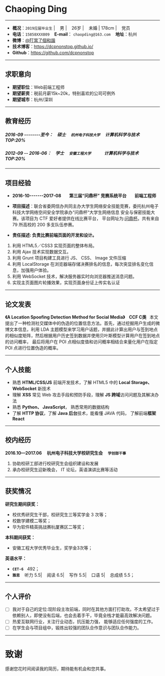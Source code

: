 # Chaoping Ding
-----
-  **概况**：`2019应届毕业生` |&nbsp; &nbsp; 男 | &nbsp; &nbsp;26岁  | &nbsp; &nbsp;未婚 | 178cm |&nbsp; &nbsp; 党员
-  **电话**：`15858XXX809`  &nbsp; &nbsp;**E-mail**： `chaopding@163.com` &nbsp; &nbsp;**地址**：杭州
-   **微博**：[@叮當了個和諧](https://weibo.com/3267874892/) 
- **技术博客**：https://dcpnonstop.github.io/ 
- **Github**：https://github.com/dcpnonstop
---

## 求职意向
- **期望职位**：Web前端工程师
- **期望薪资**：税前月薪15k~20k，特别喜欢的公司可例外
- **期望城市**：杭州/深圳
 
---

## 教育经历
##### 2016-09 --------至今：&nbsp; &nbsp; 硕士   &nbsp; &nbsp;  `杭州电子科技大学` &nbsp; &nbsp;    计算机科学与技术  &nbsp; &nbsp;  TOP:20%
##### 2012-09 -- 2016-06：&nbsp; &nbsp; 学士   &nbsp; &nbsp;  `安徽工程大学` &nbsp; &nbsp; &nbsp; &nbsp; &nbsp; &nbsp;      计算机科学与技术  &nbsp; &nbsp;  TOP:20%

---

## 项目经验
- **2016-10-------2017-08&nbsp; &nbsp;&nbsp; &nbsp;&nbsp; 第三届“问鼎杯” 竞赛系统平台&nbsp; &nbsp;&nbsp; &nbsp;&nbsp; 前端工程师**

- **项目描述**：联合省委网信办共同主办大学生网络安全技能竞赛，委托杭州电子科技大学网络空间安全学院承办“问鼎杯“大学生网络信息 安全与保密技能大赛。该项目为 CTF 爱好者提供在线比赛平台， 平台网址为:[问鼎杯](http://sec.hdu.edu.cn)。共有来自 79 所高校的 200 多支队伍参赛。
- **责任描述: 负责比赛前端页面的开发和设计。**
1. 利用 HTML5／CSS3 实现页面的整体布局。
2. 利用 Ajax 技术实现数据交互。
3. 利用 Grunt 项目构建工具进行 JS、 CSS、 Image 文件压缩
4. 利用 LocalStorage 在浏览器端存储决赛排名的信息，每次突显排名变化信息，加强用户体验。
5. 利用 WebSocket 技术，解决服务器实时向浏览器推送消息问题。
6. 实现主页面图片轮播效果，实现页面身份证上传实名认证

---
## 论文发表
**《A Location Spoofing Detection Method for Social Media》 &nbsp;&nbsp; CCF C类&nbsp;&nbsp;**  本文提出了一种检测社交媒体中的伪造的位置信息方法。首先，通过挖掘用户生成的微博文本信息，利用 LDA 主题模型来学习用户话题，并据此计算出用户与签到地点的相似度矩阵，然后根据用户历史签到数据并使用贝叶斯模型计算用户在签到地点的访问概率， 最后将用户在 POI 点相似度值和访问概率相结合来量化用户在指定 POI 点进行位置伪造的概率。

---
## 个人技能
- 熟悉 **HTML/CSS/JS** 前端开发技术，了解 HTML5 中的 **Local Storage、 WebSocket** 新技术
- 理解 **XSS** 常见 Web 攻击手段和预防手段，理解 **JS 跨域**访问问题及其解决办法
-  熟悉 **Python、 JavaScript**， 熟悉常用的数据结构
- 了解 **HTTP 协议**，了解 **Java 后台**技术，能看懂 JAVA 代码， 了解前端**框架 React**
---

## 校内经历
**2016.10—2017.06&nbsp;&nbsp;&nbsp;&nbsp; 杭州电子科技大学校研究生会&nbsp;&nbsp;&nbsp;&nbsp; ```学创部干事 ```**
1. 协助校研工部进行校研究生会组织建设和发展
2. 承办校研究生迎新晚会， IT 论坛，英语演讲比赛等活动
---

## 获奖情况
 **研究生期间获奖：**
  - 校优秀研究生干部，校研究生三等奖学金 3 次等；
  - 校数学建模二等奖；
  - 华为软件精英挑战赛杭厦赛区二等奖；
  
**本科期间获奖：** 
- 安徽工程大学优秀毕业生，奖学金3次等；

**英语水平：**
 -  **```CET-6```**&nbsp;&nbsp; 492；
 -  **```雅思```**&nbsp;&nbsp; &nbsp;听力 5.5| &nbsp;&nbsp; 阅读 6.5| &nbsp;&nbsp; 写作 5.5| &nbsp;&nbsp; 口语 5| &nbsp;&nbsp; 总成绩 5.5；

---

## 个人评价

 - [ ] 我对于自己的定位:现阶段主攻前端，同时在其他方面打打助攻。不太希望过于依赖别人，即使没有后端，也会去着手干，毕竟全栈才能最高效解决问题。
 - [ ] 热爱互联网行业，关注行业动态，抗压能力强， 能够适应任何强度的工作。
 - [ ] 在学生会与项目组中，锻炼出较强的团队合作意识与团队合作能力。
---

# 致谢
感谢您花时间阅读我的简历，期待能有机会和您共事。
